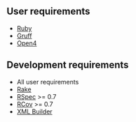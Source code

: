 ## User requirements ##

  * [Ruby](http://www.ruby-lang.org/)
  * [Gruff](http://nubyonrails.com/pages/gruff)
  * [Open4](http://codeforpeople.com/lib/ruby/open4/)

## Development requirements ##

  * All user requirements
  * [Rake](http://rake.rubyforge.org/)
  * [RSpec](http://rspec.rubyforge.org/) >= 0.7
  * [RCov](http://eigenclass.org/hiki.rb?rcov) >= 0.7
  * [XML Builder](http://builder.rubyforge.org/)

